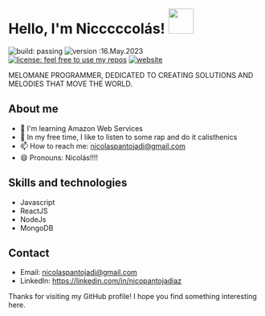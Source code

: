# Hello, I'm Nicccccolás! <img src="https://freight.cargo.site/w/450/i/4577c75a5321130c9d9162cda6949bef9a0317a8ff9ab8812b9a4d6601aa9b5f/Witch-Surprise-06.gif" width="50">

![build: passing](https://img.shields.io/badge/build-passing-success) ![version :16.May.2023](https://img.shields.io/badge/version-16.May.2023-informational) [![license: feel free to use my repos](https://img.shields.io/badge/license-feel%20free%20to%20use%20my%20repos-success)](https://github.com/Nicccccolas) [![website](https://img.shields.io/badge/website-informational)](https://nicolaspantoja.netlify.app)

MELOMANE PROGRAMMER, DEDICATED TO CREATING SOLUTIONS AND MELODIES THAT MOVE THE WORLD.

## About me 
- 🌱 I'm learning Amazon Web Services
- 🎵 In my free time, I like to listen to some rap and do it calisthenics
- 📫 How to reach me: nicolaspantojadi@gmail.com
- 😄 Pronouns: Nicolás!!!!

## Skills and technologies
- Javascript 
- ReactJS 
- NodeJs 
- MongoDB 

## Contact
- Email: nicolaspantojadi@gmail.com
- LinkedIn: https://linkedin.com/in/nicopantojadiaz

Thanks for visiting my GitHub profile! I hope you find something interesting here.

